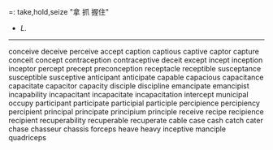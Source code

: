 =: take,hold,seize "拿 抓 握住"
- *L.*

---
conceive
deceive
perceive
accept
caption
captious
captive
captor
capture
conceit
concept
contraception
contraceptive
deceit
except
incept
inception
inceptor
percept
precept
preconception
receptacle
receptible
susceptance
susceptible
susceptive
anticipant
anticipate
capable
capacious
capacitance
capacitate
capacitor
capacity
disciple
discipline
emancipate
emancipist
incapability
incapacitant
incapacitate
incapacitation
intercept
municipal
occupy
participant
participate
participial
participle
percipience
percipiency
percipient
principal
principate
principium
principle
receive
recipe
recipience
recipient
recuperability
recuperable
recuperate
cable
case
cash
catch
cater
chase
chasseur
chassis
forceps
heave
heavy
inceptive
manciple
quadriceps